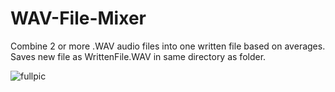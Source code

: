 # WAV-File-Mixer
Combine 2 or more .WAV audio files into one written file based on averages. Saves new file as WrittenFile.WAV in same directory as folder.

![fullpic](https://user-images.githubusercontent.com/101021060/171780008-3d98b8dc-d60e-4a6f-bc95-7188c78bbd2e.PNG)
